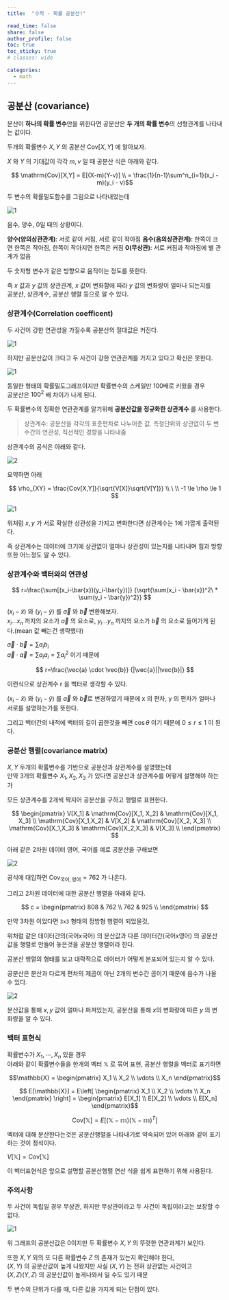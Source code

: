 ```yaml
---
title:  "수학 - 확률 공분산!"

read_time: false
share: false
author_profile: false
toc: true
toc_sticky: true
# classes: wide

categories:
  - math
---
```



## 공분산 (covariance)

분산이 **하나의 확률 변수**만을 위한다면 
공분산은 **두 개의 확률 변수**의 선형관계를 나타내는 값이다.  

두개의 확률변수 $X, Y$ 의 공분산 $\mathrm{Cov}[X,Y]$ 에 알아보자.  

$X$ 와 $Y$ 의 기대값이 각각 $m, v$ 일 때 공분산 식은 아래와 같다.  

$$ \mathrm{Cov}[X,Y] = E[(X-m)(Y-v)] \\
= \frac{1}{n-1}\sum^n_{i=1}(x_i - m)(y_i - v)$$

두 변수의 확률밀도함수를 그림으로 나타내었는데  

![1](/assets/math/statistics/probability35.png) 


음수, 양수, 0일 때의 상황이다.  

**양수(양의상관관계)**: 서로 같이 커짐, 서로 같이 작아짐
**음수(음의상관관계)**: 한쪽이 크면 한쪽은 작아짐, 한쪽이 작아지면 한쪽은 커짐
**0(무상관)**: 서로 커짐과 작아짐에 별 관계가 없음

두 숫자형 변수가 같은 방향으로 움직이는 정도를 뜻한다.  

즉 $x$ 값과 $y$ 값의 상관관계, $x$ 값이 변화함에 따라 $y$ 값의 변화량이 얼마나 되는지를  
공분산, 상관계수, 공분산 행렬 등으로 알 수 있다.  


### 상관계수(Correlation coefficent)

두 사건이 강한 연관성을 가질수록 공분산의 절대값은 커진다.

![1](/assets/math/statistics/probability36.png)  

하지만 공분산값이 크다고 두 사건이 강한 연관관계를 가지고 있다고 확신은 못한다.


![1](/assets/math/statistics/probability37.png)  


동일한 형태의 확률밀도그래프이지만 확률변수의 스케일만 100배로 키웠을 경우  
공분산은 $100^2$ 배 차이가 나게 된다.  

두 확률변수의 정확한 연관관계를 알기위해 **공분산값을 정규화한 상관계수** 를 사용한다.   

> 상관계수: 공분산을 각각의 표준편차로 나누어준 값. 측정단위와 상관없이 두 변수간의 연관성, 직선적인 경향을 나타내줌  

상관계수의 공식은 아래와 같다.  

![2](/assets/math/statistics/statistics7.png)

요약하면 아래

$$ \rho_{XY} = \frac{Cov[X,Y]}{\sqrt{V[X]}\sqrt{V[Y]}} \\ \ \\
-1 \le \rho \le 1 $$

![1](/assets/math/statistics/probability38.png)  

위처럼 $x, y$ 가 서로 확실한 상관성을 가지고 변화한다면 상관계수는 1에 가깝게 출력된다.  

즉 상관계수는 데이터에 크기에 상관없이 얼마나 상관성이 있는지를 나타내며 힘과 방향또한 어느정도 알 수 있다.  

### 상관계수와 백터와의 연관성

$$
r=\frac{\sum[(x_i-\bar{x})(y_i-\bar{y})]}
{\sqrt{\sum(x_i - \bar{x})^2\ * \sum(y_i - \bar{y})^2}} 
$$

$(x_i - \bar{x})$ 와 $(y_i - \bar{y})$ 를 $\vec{a}$ 와 $\vec{b}$ 변환해보자.  
$x_i ... x_n$ 까지의 요소가 $\vec{a}$ 의 요소로, $y_i ... y_n$ 까지의 요소가 $\vec{b}$ 의 요소로 들어가게 된다.(mean 값 빼는건 생략했다)  

$\vec{a} \cdot \vec{b} = \sum a_ib_i$  
$\vec{a} \cdot \vec{a} = \sum a_ia_i = \sum a_i^2$ 
이기 때문에 


$$ r=\frac{\vec{a} \cdot \vec{b}}
    {|\vec{a}||\vec{b}|} $$

이런식으로 상관계수 r 을 백터로 생각할 수 있다.  

$(x_i - \bar{x})$ 와 $(y_i - \bar{y})$ 를 $\vec{a}$ 와 $\vec{b}$로 변경하였기 때문에
x 의 편차, y 의 편차가 얼마나 서로를 설명하는가를 뜻한다.  

그리고 백터간의 내적에 백터의 길이 곱한것을 빼면 $\cos \theta$ 이기 때문에
$0 \le r \le 1$ 이 된다.  


### 공분산 행렬(covariance matrix)

$X,Y$ 두개의 확률변수를 기반으로 공분산과 상관계수를 설명했는데  
만약 3개의 확률변수 $X_1,X_2,X_3$ 가 있다면 공분산과 상관계수를 어떻게 설명해야 하는가  

모든 상관계수를 2개씩 짝지어 공분산을 구하고 행렬로 표현한다.  

$$ 
\begin{pmatrix}
    V[X_1] & \mathrm{Cov}[X_1, X_2] & \mathrm{Cov}[X_1, X_3] \\
    \mathrm{Cov}[X_1,X_2] & V[X_2] & \mathrm{Cov}[X_2, X_3] \\
    \mathrm{Cov}[X_1,X_3] & \mathrm{Cov}[X_2,X_3] & V[X_3] \\
\end{pmatrix}
$$


아래 같은 2차원 데이터 영어, 국어를 예로 공분산을 구해보면   

![2](/assets/math/statistics/statistics6-1.png)

공식에 대입하면 $\mathrm{Cov_{국어,영어}} = 762$ 가 나온다.  

그리고 2차원 데이터에 대한 공분산 행렬을 아래와 같다.  

$$ c = \begin{pmatrix} 808 & 762 \\ 762 & 925 \\ \end{pmatrix} $$

만약 3차원 이었다면 `3x3` 형태의 정방형 행렬이 되었을것,  

위처럼 같은 데이터간의(국어x국어) 의 분산값과 다른 데이터간(국어x영어) 의 공분산값을 행렬로 만들어 놓은것을 공분산 행렬이라 한다.  

공분산 행렬의 형태를 보고 대략적으로 데이터가 어떻게 분포되어 있는지 알 수 있다. 

공분산은 분산과 다르게 편차의 제곱이 아닌 2개의 변수간 곱이기 때문에 음수가 나올 수 있다.  

![2](/assets/math/statistics/statistics6-3.png)

분산값을 통해 $x, y$ 값이 얼마나 퍼져있는지, 공분산을 통해 $x$의 변화량에 따른 $y$ 의 변화량을 알 수 있다.  

### 백터 표현식  

확률변수가 $X_1, \cdots , X_n$ 있을 경우  
아래와 같이 확률변수들을 한개의 벡터 $\mathbb{X}$ 로 묶어 표현, 공분산 행렬을 벡터로 표기하면 

$$\mathbb{X} = \begin{pmatrix} X_1 \\ X_2 \\ \vdots \\ X_n \end{pmatrix}$$

$$ E[\mathbb{X}] = E\left[ \begin{pmatrix} X_1 \\ X_2 \\ \vdots \\ X_n \end{pmatrix} \right] = 
\begin{pmatrix} E[X_1] \\ E[X_2] \\ \vdots \\ E[X_n] \end{pmatrix}$$


$$ \mathrm{Cov}[\mathbb{X}] = E[(\mathbb{X-m})(\mathbb{X-m})^T] $$

벡터에 대해 분산한다는것은 공분산행렬을 나타내기로 약속되어 있어 아래와 같이 표기하는 것이 정석이다.  

$V[\mathbb{X}] = \mathrm{Cov}[\mathbb{X}]$

이 벡터표현식은 앞으로 설명할 공분산행렬 연산 식을 쉽게 표현하기 위해 사용된다.  

### 주의사항

두 사건이 독립일 경우 무상관, 하지만 무상관이라고 두 사건이 독립이라고는 보장할 수 없다.  

![1](/assets/math/statistics/probability39.png)  

위 그래프의 공분산값은 0이지만 두 확률변수 $X,Y$ 의 뚜렷한 연관과계가 보인다.  


또한 $X,Y$ 외의 또 다른 확률변수 $Z$ 의 존재가 있는지 확인해야 한다,  
$(X,Y)$ 의 공분산값이 높게 나왔지만 사실 $(X,Y)$ 는 전혀 상관없는 사건이고  
$(X,Z) (Y,Z)$ 의 공분산값이 높게나와서 일 수도 있기 때문  

두 변수의 단위가 다를 때, 다른 값을 가지게 되는 단점이 있다.  

